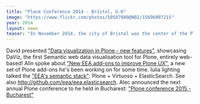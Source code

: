 ```yaml
---
title: "Plone Conference 2014 - Bristol, U.K"
image: "https://www.flickr.com/photos/50587980@N02/15696007215"
year: 2014
layout: news
teaser: "In November 2014, the city of Bristol was the center of the Plone universe for several days. We've been there and presented some of our work during the past years."
---
```


David presented ["Data visualization in Plone - new features"][david], showcasing DaViz, the first Semantic web data visualisation tool for Plone, entirely web-based!
Alin spoke about ["New EEA add-ons to improve Plone UX"][alin], a new set of Plone add-ons he's been working on for some time.
Iulia lighting talked the ["EEA's semantic stack"][iulia]: Plone + Virtuoso + ElasticSearch. See also http://github.com/eea/eea.elasticsearch.
Alec announced the next annual Plone conference to he held in Bucharest: ["Plone conference 2015 - Bucharest"][alec]


[david]: http://vimeo.com/110565790
[alin]: http://vimeo.com/110647114
[iulia]: https://www.youtube.com/watch?v=GPzmcczNh2c&feature=youtu.be
[alec]: https://www.youtube.com/watch?v=BUjK6e1zmkM&feature=youtu.be

